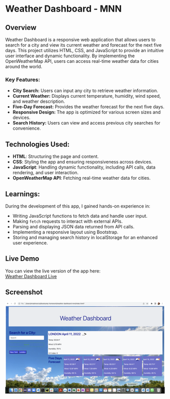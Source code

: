 # Weather Dashboard - MNN

## Overview

Weather Dashboard is a responsive web application that allows users to search for a city and view its current weather and forecast for the next five days. This project utilizes HTML, CSS, and JavaScript to provide an intuitive user interface and dynamic functionality. By implementing the OpenWeatherMap API, users can access real-time weather data for cities around the world.

### Key Features:
- **City Search:** Users can input any city to retrieve weather information.
- **Current Weather:** Displays current temperature, humidity, wind speed, and weather description.
- **Five-Day Forecast:** Provides the weather forecast for the next five days.
- **Responsive Design:** The app is optimized for various screen sizes and devices.
- **Search History:** Users can view and access previous city searches for convenience.

## Technologies Used:
- **HTML**: Structuring the page and content.
- **CSS**: Styling the app and ensuring responsiveness across devices.
- **JavaScript**: Handling dynamic functionality, including API calls, data rendering, and user interaction.
- **OpenWeatherMap API**: Fetching real-time weather data for cities.

## Learnings:
During the development of this app, I gained hands-on experience in:
- Writing JavaScript functions to fetch data and handle user input.
- Making `fetch` requests to interact with external APIs.
- Parsing and displaying JSON data returned from API calls.
- Implementing a responsive layout using Bootstrap.
- Storing and managing search history in localStorage for an enhanced user experience.

## Live Demo

You can view the live version of the app here:  
[Weather Dashboard Live](https://mnoorzai21.github.io/weather-dashboard-mnn/)

## Screenshot
![Weather Dashboard Screenshot](./assets/img/screenshot.png)

